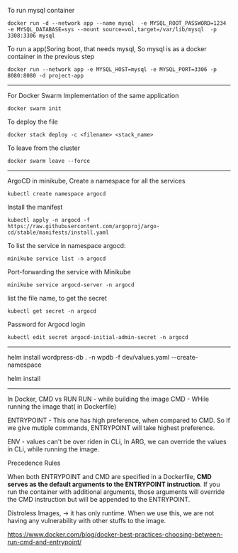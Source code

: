  
To run mysql container
```
docker run -d --network app --name mysql  -e MYSQL_ROOT_PASSWORD=1234 -e MYSQL_DATABASE=sys --mount source=vol,target=/var/lib/mysql  -p 3308:3306 mysql
```

To run a app(Soring boot, that needs mysql, So mysql is as a docker container in the previous step
```
docker run --network app -e MYSQL_HOST=mysql -e MYSQL_PORT=3306 -p 8080:8080 -d project-app
```
------------------------------------
For Docker Swarm Implementation of the same application
```
docker swarm init 
```
To deploy the file 
```
docker stack deploy -c <filename> <stack_name>
```

To leave from the cluster
```
docker swarm leave --force
```

---------------------------
ArgoCD in minikube,
Create a namespace for all the services
```
kubectl create namespace argocd
```

Install the manifest
```
kubectl apply -n argocd -f https://raw.githubusercontent.com/argoproj/argo-cd/stable/manifests/install.yaml
```


To list the service in namespace argocd:
```
minikube service list -n argocd
```

Port-forwarding the service with Minikube
```
minikube service argocd-server -n argocd
```

list the file name, to get the secret
```
kubectl get secret -n argocd
```
Password for Argocd login
```
kubectl edit secret argocd-initial-admin-secret -n argocd
```


--------------------


 helm install wordpress-db . -n wpdb -f dev/values.yaml --create-namespace

helm install <helm name> 

-----------------------------------------------------


In Docker, 
CMD vs RUN
RUN - while building the image
CMD - WHile running the image that( in Dockerfile)

ENTRYPOINT - This one has high preference, when compared to CMD. So If we give mutiple commands, ENTRYPOINT will take highest preference.

ENV - values can't be over riden in CLi, 
In ARG, we can override the values in CLi, while running the image.


Precedence Rules

When both ENTRYPOINT and CMD are specified in a Dockerfile, **CMD serves as the default arguments to the ENTRYPOINT instruction**.
If you run the container with additional arguments, those arguments will override the CMD instruction but will be appended to the ENTRYPOINT.


Distroless Images, -> it has only runtime. When we use this, we are not having any vulnerability with other stuffs to the image.

https://www.docker.com/blog/docker-best-practices-choosing-between-run-cmd-and-entrypoint/

